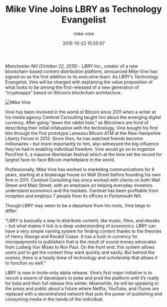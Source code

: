 ﻿---
author: mike-vine
title: Mike Vine Joins LBRY as Technology Evangelist
date: '2015-10-22 15:55:07'
---

*Manchester NH (October 22, 2015)* - LBRY Inc., creator of a new blockchain-based content distribution platform, announced Mike Vine has signed on as the first addition to its executive team. As LBRY’s Technology Evangelist, Vine will be charged with explaining the value proposition of what looks to be among the first-released of a new generation of “cryptoapps” based on Bitcoin’s blockchain architecture.

![Mike Vine](http://i.imgur.com/SY0Th7W.jpg?1)

Vine has been involved in the world of Bitcoin since 2011 when a writer at his media agency Centinel Consulting taught him about the emerging digital currency. After going “down the rabbit hole,” as Bitcoiners are fond of describing their initial infatuation with the technology, Vine bought his first bits through the first prototype Lamassu Bitcoin ATM at the New Hampshire Liberty Forum in 2012. Since then, he has watched friends become millionaires – but more importantly to him, also witnessed the big influence they’ve had in enabling individual freedom. Vine would go on to organize PorcFest X, a massive libertarian festival which at the time set the record for largest face-to-face Bitcoin marketplace in the world.

Professionally, Mike Vine has worked in marketing communications for 6 years, starting at a brokerage house on Wall Street before founding his own firm in 2011. Centinel Consulting has since worked with clients on both Wall Street and Main Street, with an emphasis on helping everyday investors understand economics and the markets. Centinel has been profitable from inception and employs 7 people from its offices in Portsmouth NH.

Though LBRY may seem to be a departure from his roots, Vine begs to differ:

“LBRY is basically a way to distribute content, like music, films, and ebooks – but what makes it tick is a deep understanding of economics. LBRY can have a very simple naming system for finding content thanks to the theories of Henry George and Ronald Coase. It has a built-in currency for micropayments to publishers that is the result of sound money advocates from Ludwig Von Mises to Ron Paul. On the front end, this system allows users just to get the content they want quickly and easily. But behind the scenes, there is a heady brew of technology and scholarship that allows it to function so well.”

LBRY is now in invite-only alpha release. Vine’s first major initiative is to recruit a swarm of developers to poke and prod the platform until it’s ready for beta and then full release this winter. Meanwhile, he will be speaking to the press and public about a future where Netflix, YouTube, and iTunes are replaced with a decentralized network that puts the power of publishing and consuming media in the hands of the individual.
